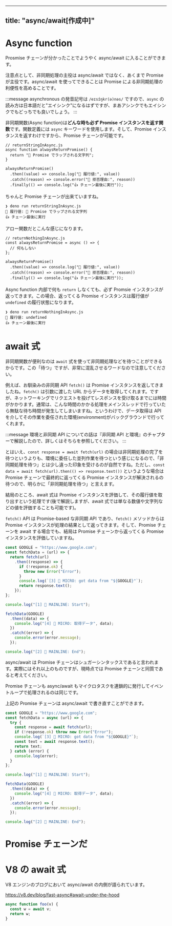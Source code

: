 ---
title: "async/await[作成中]"
----

# Async function

Prosmise チェーンが分かったことでようやく async/await に入ることができます。

注意点として、非同期処理の主役は async/await ではなく、あくまで Promise が主役です。async/await を使ってできることは Promise による非同期処理の利便性を高めることです。

:::message
asynchronous の発音記号は `/eɪsɪ́ŋkr(ə)nəs/` ですので、`async` の読み方は日本語だと"エイシンク"になるはずですが、まあアシンクでもエイシンクでもどっちでも良いでしょう。
:::

非同期関数(Async function)は**どんな時も必ず Promise インスタンスを返す関数**です。関数定義には `async` キーワードを使用します。そして、Promise インスタンスを返すわけですから、Promise チェーンが可能です。

```js:通常の関数定義
// returnStringInAsync.js
async function alwaysReturnPromise() {
  return "👾 Promise でラップされる文字列";
}

alwaysReturnPromise()
  .then((value) => console.log("🍓 履行値:", value))
  .catch((reason) => console.error("🥦 拒否理由:", reason))
  .finally(() => console.log("👍 チェーン最後に実行"));
```

ちゃんと Promise チェーンが出来ていますね。

```sh:実行結果
❯ deno run returnStringInAsync.js
🍓 履行値: 👾 Promise でラップされる文字列
👍 チェーン最後に実行
```

アロー関数だとこんな感じになります。

```js:アロー関数での定義
// returnNothingInAsync.js
const alwaysReturnPromise = async () => {
  // 何もしない
};

alwaysReturnPromise()
  .then((value) => console.log("🍓 履行値:", value))
  .catch((reason) => console.error("🥦 拒否理由:", reason))
  .finally(() => console.log("👍 チェーン最後に実行"));
```

Async function 内部で何も `return` しなくても、必ず Promsie インスタンスが返ってきます。この場合、返ってくる Promise インスタンスは履行値が `undefined` の履行状態になります。

```sh:実行結果
❯ deno run returnNothingInAsync.js
🍓 履行値: undefined
👍 チェーン最後に実行
```

# await 式
非同期関数が便利なのは `await` 式を使って非同期処理などを待つことができるからです。この「待つ」ですが、非常に混乱させるワードなので注意してください。

例えば、お馴染みの非同期 API `fetch()` は Promise インスタンスを返してきましたね。`fetch()` は引数に渡した URL からデータを取得してくれます。ですが、ネットワーキングでリクエストを投げてレスポンスを受け取るまでには時間がかかります。通常は、こんな時間のかかる処理をメインスレッドで行っていたら無駄な待ち時間が発生してしまいますね。というわけで、データ取得は API を介してその作業を委任された環境(environment)がバックグラウンドで行ってくれます。

:::message
環境と非同期 API についての話は『非同期 API と環境』のチャプターで解説したので、詳しくはそちらを参照してください。
:::

とはいえ、`const response = await fetch(url)` の場合は非同期処理の完了を待つというよりも、環境に委任した並列作業を待つという感じになるので、「非同期処理を待つ」とは少し違った印象を受けるのが自然ですね。ただし、`const data = await fetch(url).then(() => response.text())` というような場合は Promise チェーンで最終的に返ってくる Promise インスタンスが解決されるの待つので、明らかに「非同期処理を待つ」と言えます。

結局のところ、await 式は Promise インスタンスを評価して、その履行値を取り出すという処理です(後で解説しますが、await 式では単なる数値や文字列などの値を評価することも可能です)。

`fetch()` API は Promise-based な非同期 API であり、`fetch()` メソッドからは Promise インスタンスが処理の結果として返ってきます。そして、Promise チェーンを await する場合でも、結局は Promise チェーンから返ってくる Promise インスタンスを評価していますね。

```js
const GOOGLE = "https://www.google.com";
const fetchData = (url) => {
  return fetch(url)
    .then((response) => {
      if (!response.ok) {
        throw new Error("Error");
      }
      console.log(`[3] 👦 MICRO: got data from "${GOOGLE}"`);
      return response.text();
    });
};

console.log("[1] 🦖 MAINLINE: Start");

fetchData(GOOGLE)
  .then((data) => {
    console.log("[4] 👦 MICRO: 取得データ", data);
  })
  .catch((error) => {
    console.error(error.message);
  });

console.log("[2] 🦖 MAINLINE: End");
```

async/await は Promise チェーンはシュガーシンタックスであると言われます。実際にはそれ以上のものですが、現時点では Promise チェーンと同質であると考えてください。

Promise チェーンも async/await もマイクロタスクを連鎖的に発行してイベントループで処理されるのは同じです。

上記の Promise チェーンは async/await で書き直すことができます。

```js
const GOOGLE = "https://www.google.com";
const fetchData = async (url) => {
  try {
    const response = await fetch(url);
    if (!response.ok) throw new Error("Error");
    console.log(`[3] 👦 MICRO: got data from "${GOOGLE}"`);
    const text = await response.text();
    return text;
  } catch (error) {
    console.log(error);
  }
};

console.log("[1] 🦖 MAINLINE: Start");

fetchData(GOOGLE)
  .then((data) => {
    console.log("[4] 👦 MICRO: 取得データ", data);
  })
  .catch((error) => {
    console.error(error.message);
  });

console.log("[2] 🦖 MAINLINE: End");
```

# Promise チェーンだ

# V8 の await 式

V8 エンジンのブログにおいて async/await の内側が語られています。

https://v8.dev/blog/fast-async#await-under-the-hood

```js
async function foo(v) {
  const w = await v;
  return w;
}
```